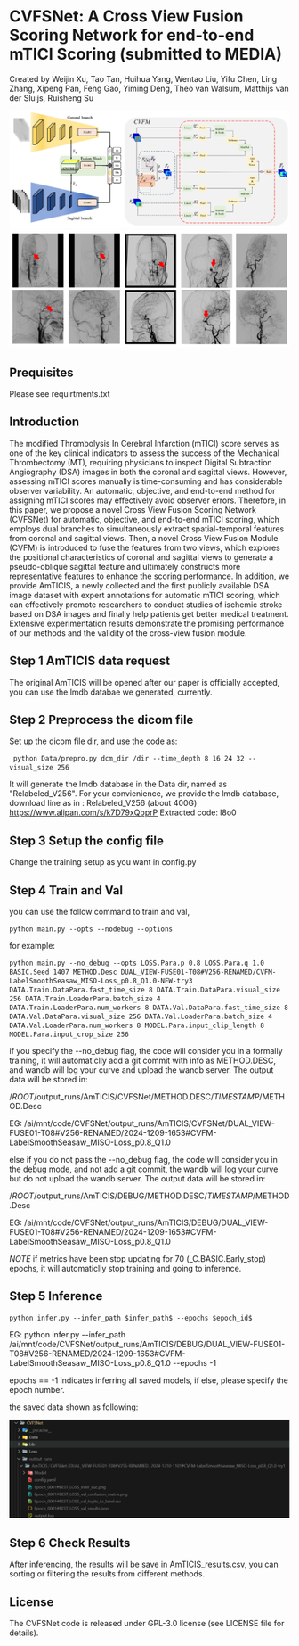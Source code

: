 **CVFSNet: A Cross View Fusion Scoring Network for end-to-end mTICI Scoring (submitted to MEDIA)**
==============================================================================================================================

Created by Weijin Xu, Tao Tan, Huihua Yang, Wentao Liu, Yifu Chen, Ling Zhang, Xipeng Pan, Feng Gao, Yiming Deng, Theo
van Walsum, Matthijs van der Sluijs, Ruisheng Su


![](Show//Net_CVFMTrans_QV.png)
![](Show//Show.png)

Prequisites
------------
Please see requirtments.txt

Introduction
------------
The modified Thrombolysis In Cerebral Infarction (mTICI) score serves as one of the key clinical indicators to assess the success of the Mechanical Thrombectomy (MT), requiring physicians to inspect Digital Subtraction Angiography (DSA) images in both the coronal and sagittal views. However, assessing mTICI scores manually is time-consuming and has considerable observer variability. An automatic, objective, and end-to-end method for assigning mTICI scores may effectively avoid observer errors. Therefore, in this paper, we propose a novel Cross View Fusion Scoring Network (CVFSNet) for automatic, objective, and end-to-end mTICI scoring, which employs dual branches to simultaneously extract spatial-temporal features from coronal and sagittal views. Then, a novel Cross View Fusion Module (CVFM) is introduced to fuse the features from two views, which explores the positional characteristics of coronal and sagittal views to generate a pseudo-oblique sagittal feature and ultimately constructs more representative features to enhance the scoring performance. In addition, we provide AmTICIS, a newly collected and the first publicly available DSA image dataset with expert annotations for automatic mTICI scoring, which can effectively promote researchers to conduct studies of ischemic stroke based on DSA images and finally help patients get better medical treatment. Extensive experimentation results demonstrate the promising performance of our methods and the validity of the cross-view fusion module. 

Step 1 AmTICIS data request
------------
The original AmTICIS will be opened after our paper is officially accepted, you can use the lmdb databae we generated, currently.

Step 2 Preprocess the dicom file
------------------------
Set up the dicom file dir, and use the code as:
<pre><code> python Data/prepro.py dcm_dir /dir --time_depth 8 16 24 32 --visual_size 256</pre></code>

It will generate the lmdb database in the Data dir, named as "Relabeled_V256". For your convienience, we provide the lmdb database, download line as in :
Relabeled_V256 (about 400G)
https://www.alipan.com/s/k7D79xQbprP
Extracted code: l8o0 


Step 3 Setup the config file
------------------------
Change the training setup as you want in config.py

Step 4 Train and Val
------------------------
you can use the follow command to train and val,

<pre><code>python main.py --opts --nodebug --options</pre></code>

for example:
<pre><code>python main.py --no_debug --opts LOSS.Para.p 0.8 LOSS.Para.q 1.0 BASIC.Seed 1407 METHOD.Desc DUAL_VIEW-FUSE01-T08#V256-RENAMED/CVFM-LabelSmoothSeasaw_MISO-Loss_p0.8_Q1.0-NEW-try3 DATA.Train.DataPara.fast_time_size 8 DATA.Train.DataPara.visual_size 256 DATA.Train.LoaderPara.batch_size 4 DATA.Train.LoaderPara.num_workers 8 DATA.Val.DataPara.fast_time_size 8 DATA.Val.DataPara.visual_size 256 DATA.Val.LoaderPara.batch_size 4 DATA.Val.LoaderPara.num_workers 8 MODEL.Para.input_clip_length 8 MODEL.Para.input_crop_size 256
</pre></code>

if you specify the --no_debug flag, the code will consider you in a formally training, it will automaticlly add a git commit with info as METHOD.DESC, and wandb will log your curve and upload the wandb server. The output data will be stored in:

/$ROOT$/output_runs/AmTICIS/CVFSNet/METHOD.DESC/$TIMESTAMP$/METHOD.Desc

EG: /ai/mnt/code/CVFSNet/output_runs/AmTICIS/CVFSNet/DUAL_VIEW-FUSE01-T08#V256-RENAMED/2024-1209-1653#CVFM-LabelSmoothSeasaw_MISO-Loss_p0.8_Q1.0

else if you do not pass the --no_debug flag, the code will consider you in the debug mode, and not add a git commit, the wandb will log your curve but do not upload the wandb server. The output data will be stored in:

/$ROOT$/output_runs/AmTICIS/DEBUG/METHOD.DESC/$TIMESTAMP$/METHOD.Desc

EG: /ai/mnt/code/CVFSNet/output_runs/AmTICIS/DEBUG/DUAL_VIEW-FUSE01-T08#V256-RENAMED/2024-1209-1653#CVFM-LabelSmoothSeasaw_MISO-Loss_p0.8_Q1.0

$NOTE$ if metrics have been stop updating for 70 (_C.BASIC.Early_stop) epochs, it will automaticlly stop training and going to inference.


Step 5 Inference
------------------------

<pre><code>python infer.py --infer_path $infer_path$ --epochs $epoch_id$</pre></code>

EG: python infer.py --infer_path /ai/mnt/code/CVFSNet/output_runs/AmTICIS/DEBUG/DUAL_VIEW-FUSE01-T08#V256-RENAMED/2024-1209-1653#CVFM-LabelSmoothSeasaw_MISO-Loss_p0.8_Q1.0 --epochs -1

epochs == -1 indicates inferring all saved models, if else, please specify the epoch number.

the saved data shown as following:

![](Show//Output.png)


Step 6 Check Results
------------------------
After inferencing, the results will be save in AmTICIS_results.csv, you can sorting or filtering the results from different methods.


License
--------

The CVFSNet code is released under GPL-3.0 license (see LICENSE file for details).

